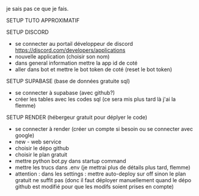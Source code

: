 je sais pas ce que je fais.

SETUP TUTO APPROXIMATIF

SETUP DISCORD
- se connecter au portail développeur de discord https://discord.com/developers/applications
- nouvelle application (choisir son nom)
- dans general information mettre la app id de coté
- aller dans bot et mettre le bot token de coté (reset le bot token)

SETUP SUPABASE (base de données gratuite sql)
- se connecter à supabase (avec github?)
- créer les tables avec les codes sql (ce sera mis plus tard là j'ai la flemme)

SETUP RENDER (hébergeur gratuit pour déplyer le code)
- se connecter à render (créer un compte si besoin ou se connecter avec google)
- new - web service
- choisir le dépo github
- choisir le plan gratuit
- mettre python bot.py dans startup command
- mettre les trucs dans .env (je mettrai plus de détails plus tard, flemme)
- attention : dans les settings : mettre auto-deploy sur off sinon le plan gratuit ne suffit pas (donc il faut déployer manuellement quand le dépo github est modifié pour que les modifs soient prises en compte)
